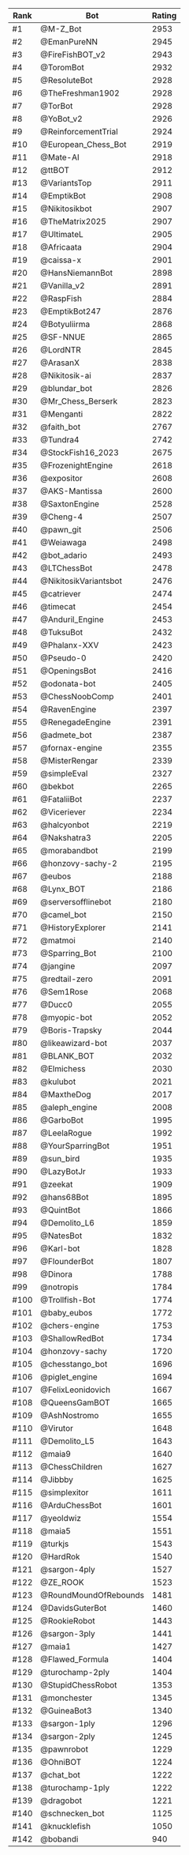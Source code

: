 Rank|Bot|Rating
---|---|---
#1|@M-Z_Bot|2953
#2|@EmanPureNN|2945
#3|@FireFishBOT_v2|2943
#4|@ToromBot|2932
#5|@ResoluteBot|2928
#6|@TheFreshman1902|2928
#7|@TorBot|2928
#8|@YoBot_v2|2926
#9|@ReinforcementTrial|2924
#10|@European_Chess_Bot|2919
#11|@Mate-AI|2918
#12|@ttBOT|2912
#13|@VariantsTop|2911
#14|@EmptikBot|2908
#15|@Nikitosikbot|2907
#16|@TheMatrix2025|2907
#17|@UltimateL|2905
#18|@Africaata|2904
#19|@caissa-x|2901
#20|@HansNiemannBot|2898
#21|@Vanilla_v2|2891
#22|@RaspFish|2884
#23|@EmptikBot247|2876
#24|@Botyuliirma|2868
#25|@SF-NNUE|2865
#26|@LordNTR|2845
#27|@ArasanX|2838
#28|@Nikitosik-ai|2837
#29|@blundar_bot|2826
#30|@Mr_Chess_Berserk|2823
#31|@Menganti|2822
#32|@faith_bot|2767
#33|@Tundra4|2742
#34|@StockFish16_2023|2675
#35|@FrozenightEngine|2618
#36|@expositor|2608
#37|@AKS-Mantissa|2600
#38|@SaxtonEngine|2528
#39|@Cheng-4|2507
#40|@pawn_git|2506
#41|@Weiawaga|2498
#42|@bot_adario|2493
#43|@LTChessBot|2478
#44|@NikitosikVariantsbot|2476
#45|@catriever|2474
#46|@timecat|2454
#47|@Anduril_Engine|2453
#48|@TuksuBot|2432
#49|@Phalanx-XXV|2423
#50|@Pseudo-0|2420
#51|@OpeningsBot|2416
#52|@odonata-bot|2405
#53|@ChessNoobComp|2401
#54|@RavenEngine|2397
#55|@RenegadeEngine|2391
#56|@admete_bot|2387
#57|@fornax-engine|2355
#58|@MisterRengar|2339
#59|@simpleEval|2327
#60|@bekbot|2265
#61|@FataliiBot|2237
#62|@Viceriever|2234
#63|@halcyonbot|2219
#64|@Nakshatra3|2205
#65|@morabandbot|2199
#66|@honzovy-sachy-2|2195
#67|@eubos|2188
#68|@Lynx_BOT|2186
#69|@serversofflinebot|2180
#70|@camel_bot|2150
#71|@HistoryExplorer|2141
#72|@matmoi|2140
#73|@Sparring_Bot|2100
#74|@jangine|2097
#75|@redtail-zero|2091
#76|@Sem1Rose|2068
#77|@Ducc0|2055
#78|@myopic-bot|2052
#79|@Boris-Trapsky|2044
#80|@likeawizard-bot|2037
#81|@BLANK_BOT|2032
#82|@Elmichess|2030
#83|@kulubot|2021
#84|@MaxtheDog|2017
#85|@aleph_engine|2008
#86|@GarboBot|1995
#87|@LeelaRogue|1992
#88|@YourSparringBot|1951
#89|@sun_bird|1935
#90|@LazyBotJr|1933
#91|@zeekat|1909
#92|@hans68Bot|1895
#93|@QuintBot|1866
#94|@Demolito_L6|1859
#95|@NatesBot|1832
#96|@Karl-bot|1828
#97|@FlounderBot|1807
#98|@Dinora|1788
#99|@notropis|1784
#100|@Trollfish-Bot|1774
#101|@baby_eubos|1772
#102|@chers-engine|1753
#103|@ShallowRedBot|1734
#104|@honzovy-sachy|1720
#105|@chesstango_bot|1696
#106|@piglet_engine|1694
#107|@FelixLeonidovich|1667
#108|@QueensGamBOT|1665
#109|@AshNostromo|1655
#110|@Virutor|1648
#111|@Demolito_L5|1643
#112|@maia9|1640
#113|@ChessChildren|1627
#114|@Jibbby|1625
#115|@simplexitor|1611
#116|@ArduChessBot|1601
#117|@yeoldwiz|1554
#118|@maia5|1551
#119|@turkjs|1543
#120|@HardRok|1540
#121|@sargon-4ply|1527
#122|@ZE_ROOK|1523
#123|@RoundMoundOfRebounds|1481
#124|@DavidsGuterBot|1460
#125|@RookieRobot|1443
#126|@sargon-3ply|1441
#127|@maia1|1427
#128|@Flawed_Formula|1404
#129|@turochamp-2ply|1404
#130|@StupidChessRobot|1353
#131|@monchester|1345
#132|@GuineaBot3|1340
#133|@sargon-1ply|1296
#134|@sargon-2ply|1245
#135|@pawnrobot|1229
#136|@OhniBOT|1224
#137|@chat_bot|1222
#138|@turochamp-1ply|1222
#139|@dragobot|1221
#140|@schnecken_bot|1125
#141|@knucklefish|1050
#142|@bobandi|940
